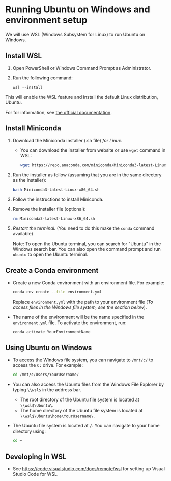 # Running Ubuntu on Windows and environment setup

We will use WSL (Windows Subsystem for Linux) to run Ubuntu on Windows.

## Install WSL

1. Open PowerShell or Windows Command Prompt as Administrator.

2. Run the following command:

    ```powershell
    wsl --install
    ```

This will enable the WSL feature and install the default Linux distribution, Ubuntu.

For for information, see [the official documentation](https://learn.microsoft.com/en-us/windows/wsl/install).

## Install Miniconda

1. Download the Miniconda installer (.sh file) *for Linux*.
    - You can download the installer from website or use `wget` command in WSL:

        ```bash
        wget https://repo.anaconda.com/miniconda/Miniconda3-latest-Linux-x86_64.sh

        ```

2. Run the installer as follow (assuming that you are in the same directory as the installer):

    ```bash
    bash Miniconda3-latest-Linux-x86_64.sh
    ```

3. Follow the instructions to install Miniconda.
4. Remove the installer file (optional):

    ```bash
    rm Miniconda3-latest-Linux-x86_64.sh
    ```
5. *Restart the terminal.* (You need to do this make the `conda` command available)

    Note: To open the Ubuntu terminal, you can search for "Ubuntu" in the Windows search bar. You can also open the command prompt and run `ubuntu` to open the Ubuntu terminal.

## Create a Conda environment

- Create a new Conda environment with an environment file. For example:

    ```bash
    conda env create --file environment.yml
    ```
 
    Replace `environment.yml` with the path to your environment file (*To access files in the Windows file system, see the section below*).

- The name of the environment will be the name specified in the `environment.yml` file. To activate the environment, run:

    ```bash
    conda activate YourEnvironmentName
    ```


## Using Ubuntu on Windows

- To access the Windows file system, you can navigate to `/mnt/c/` to access the `C:` drive. For example:

    ```bash
    cd /mnt/c/Users/YourUsername/
    ```
- You can also access the Ubuntu files from the Windows File Explorer by typing `\\wsl$` in the address bar.
    - The root directory of the Ubuntu file system is located at `\\wsl$\Ubuntu\`.
    - The home directory of the Ubuntu file system is located at `\\wsl$\Ubuntu\home\YourUsername\`.
- The Ubuntu file system is located at `/`. You can navigate to your home directory using:

    ```bash
    cd ~
    ```

## Developing in WSL

- See https://code.visualstudio.com/docs/remote/wsl for setting up Visual Studio Code for WSL.